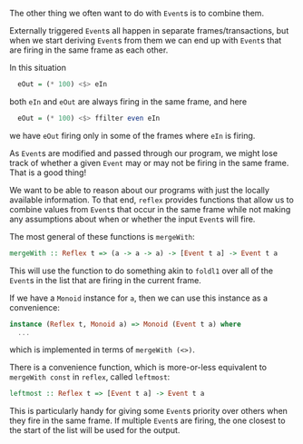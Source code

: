 
The other thing we often want to do with `Event`s is to combine them.

Externally triggered `Event`s all happen in separate frames/transactions, but when we start deriving `Event`s from them we can end up with `Event`s that are firing in the same frame as each other.

In this situation
```haskell
  eOut = (* 100) <$> eIn
```
both `eIn` and `eOut` are always firing in the same frame, and here
```haskell
  eOut = (* 100) <$> ffilter even eIn
```
we have `eOut` firing only in some of the frames where `eIn` is firing.

As `Event`s are modified and passed through our program, we might lose track of whether a given `Event` may or may not be firing in the same frame.
That is a good thing!

We want to be able to reason about our programs with just the locally available information.
To that end, `reflex` provides functions that allow us to combine values from `Event`s that occur in the same frame while not making any assumptions about when or whether the input `Event`s will fire.

The most general of these functions is `mergeWith`:
```haskell
mergeWith :: Reflex t => (a -> a -> a) -> [Event t a] -> Event t a
```

This will use the function to do something akin to `foldl1` over all of the `Event`s in the list that are firing in the current frame.

If we have a `Monoid` instance for `a`, then we can use this instance as a convenience:
```haskell
instance (Reflex t, Monoid a) => Monoid (Event t a) where
  ...
```
which is implemented in terms of `mergeWith (<>)`.

<div id="exercise-mergeWith"></div>

There is a convenience function, which is more-or-less equivalent to `mergeWith const` in `reflex`, called `leftmost`:

```haskell
leftmost :: Reflex t => [Event t a] -> Event t a
```

This is particularly handy for giving some `Event`s priority over others when they fire in the same frame.
If multiple `Event`s are firing, the one closest to the start of the list will be used for the output.

<div id="exercise-leftmost"></div>


